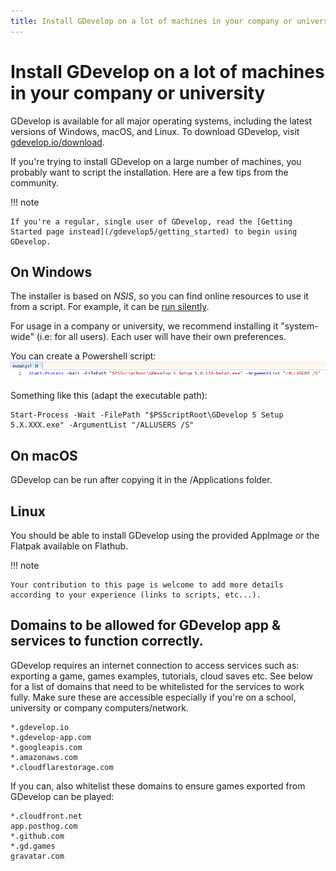 ```yaml
---
title: Install GDevelop on a lot of machines in your company or university
---
```

# Install GDevelop on a lot of machines in your company or university

GDevelop is available for all major operating systems, including the latest versions of Windows, macOS, and Linux. To download GDevelop, visit [gdevelop.io/download](https://gdevelop.io/download/).

If you're trying to install GDevelop on a large number of machines, you probably want to script the installation.
Here are a few tips from the community.

!!! note

    If you're a regular, single user of GDevelop, read the [Getting Started page instead](/gdevelop5/getting_started) to begin using GDevelop.

## On Windows

The installer is based on *NSIS*, so you can find online resources to use it from a script. For example, it can be [run silently](https://nsis.sourceforge.io/Docs/Chapter4.html#silent).

For usage in a company or university, we recommend installing it "system-wide" (i.e: for all users). Each user will have their own preferences.

You can create a Powershell script:
![](./20220513-085548.png)

Something like this (adapt the executable path):

```
Start-Process -Wait -FilePath "$PSScriptRoot\GDevelop 5 Setup 5.X.XXX.exe" -ArgumentList "/ALLUSERS /S"
```

## On macOS

GDevelop can be run after copying it in the /Applications folder.

## Linux

You should be able to install GDevelop using the provided AppImage or the Flatpak available on Flathub.

!!! note

    Your contribution to this page is welcome to add more details according to your experience (links to scripts, etc...).

## Domains to be allowed for GDevelop app & services to function correctly.

GDevelop requires an internet connection to access services such as: exporting a game, games examples, tutorials, cloud saves etc. See below for a list of domains that need to be whitelisted for the services to work fully. Make sure these are accessible especially if you're on a school, university or company computers/network.

```
*.gdevelop.io
*.gdevelop-app.com
*.googleapis.com
*.amazonaws.com
*.cloudflarestorage.com
```

If you can, also whitelist these domains to ensure games exported from GDevelop can be played:

```
*.cloudfront.net
app.posthog.com
*.github.com
*.gd.games
gravatar.com
```
